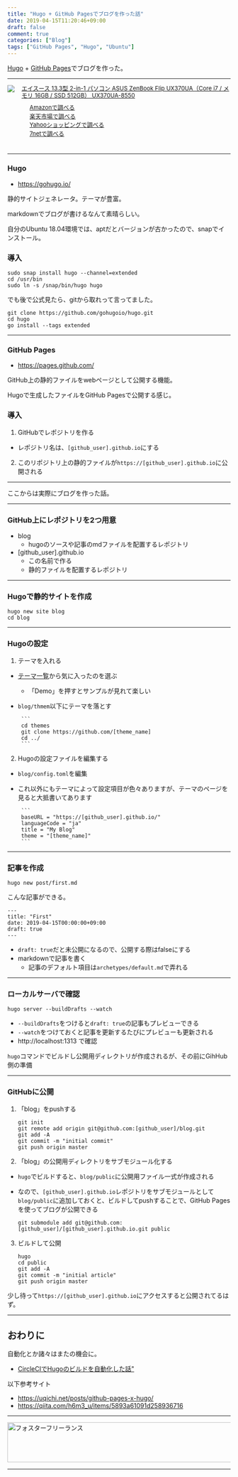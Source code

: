 ```yaml
---
title: "Hugo + GitHub Pagesでブログを作った話"
date: 2019-04-15T11:20:46+09:00
draft: false
comment: true
categories: ["Blog"]
tags: ["GitHub Pages", "Hugo", "Ubuntu"]
---
```


[Hugo](https://gohugo.io/) + [GitHub Pages](https://pages.github.com/)でブログを作った。

 <!--more-->

 ---

<div class="kaerebalink-box" style="text-align:left;padding-bottom:20px;font-size:small;zoom: 1;overflow: hidden;">
    <div class="kaerebalink-image" style="float:left;margin:0 15px 10px 0;"><a
            href="//af.moshimo.com/af/c/click?a_id=1414800&amp;p_id=170&amp;pc_id=185&amp;pl_id=4062&amp;url=https%3A%2F%2Fwww.amazon.co.jp%2F%25E3%2582%25A8%25E3%2582%25A4%25E3%2582%25B9%25E3%2583%25BC%25E3%2582%25B9-ZenBook-UX370UA%25EF%25BC%2588Core-512GB%25EF%25BC%2589-UX370UA-8550%2Fdp%2FB07DWXRNGF"
            target="_blank" rel="nofollow"><img
                src="https://images-fe.ssl-images-amazon.com/images/I/41paXPb2T%2BL._SL160_.jpg"
                style="border: none;" /></a><img
            src="//i.moshimo.com/af/i/impression?a_id=1414800&amp;p_id=170&amp;pc_id=185&amp;pl_id=4062" width="1" height="1"
            style="border:none;"></div>
    <div class="kaerebalink-info" style="line-height:120%;zoom: 1;overflow: hidden;">
        <div class="kaerebalink-name" style="margin-bottom:10px;line-height:120%"><a
                href="//af.moshimo.com/af/c/click?a_id=1414800&amp;p_id=170&amp;pc_id=185&amp;pl_id=4062&amp;url=https%3A%2F%2Fwww.amazon.co.jp%2F%25E3%2582%25A8%25E3%2582%25A4%25E3%2582%25B9%25E3%2583%25BC%25E3%2582%25B9-ZenBook-UX370UA%25EF%25BC%2588Core-512GB%25EF%25BC%2589-UX370UA-8550%2Fdp%2FB07DWXRNGF"
                target="_blank" rel="nofollow">エイスース 13.3型 2-in-1 パソコン ASUS ZenBook Flip UX370UA（Core i7 / メモリ 16GB / SSD
                512GB） UX370UA-8550</a><img
                src="//i.moshimo.com/af/i/impression?a_id=1414800&amp;p_id=170&amp;pc_id=185&amp;pl_id=4062" width="1" height="1"
                style="border:none;">
        </div>
        <div class="kaerebalink-detail" style="margin-bottom:5px;"></div>
        <div class="kaerebalink-link1" style="margin-top:10px;">
            <div class="shoplinkamazon"
                style="margin-right:5px;background: url('//img.yomereba.com/tam_k_01.gif') 0 0 no-repeat;padding: 2px 0 2px 18px;white-space: nowrap;">
                <a href="//af.moshimo.com/af/c/click?a_id=1414800&p_id=170&pc_id=185&pl_id=4062&s_v=b5Rz2P0601xu&url=https%3A%2F%2Fwww.amazon.co.jp%2Fgp%2Fsearch%3Fkeywords%3D%25E3%2583%258E%25E3%2583%25BC%25E3%2583%2588%25E3%2583%2591%25E3%2582%25BD%25E3%2582%25B3%25E3%2583%25B3%2520SSD%2520512GB%252016GB%2520core%2520i7%26__mk_ja_JP%3D%25E3%2582%25AB%25E3%2582%25BF%25E3%2582%25AB%25E3%2583%258A"
                    target="_blank" rel="nofollow">Amazonで調べる</a><img
                    src="//i.moshimo.com/af/i/impression?a_id=1414800&p_id=170&pc_id=185&pl_id=4062" width="1"
                    height="1" style="border:none;"></div>
            <div class="shoplinkrakuten"
                style="margin-right:5px;background: url('//img.yomereba.com/tam_k_01.gif') 0 -50px no-repeat;padding: 2px 0 2px 18px;white-space: nowrap;">
                <a href="//af.moshimo.com/af/c/click?a_id=1414727&p_id=54&pc_id=54&pl_id=616&s_v=b5Rz2P0601xu&url=https%3A%2F%2Fsearch.rakuten.co.jp%2Fsearch%2Fmall%2F%25E3%2583%258E%25E3%2583%25BC%25E3%2583%2588%25E3%2583%2591%25E3%2582%25BD%25E3%2582%25B3%25E3%2583%25B3%2520SSD%2520512GB%252016GB%2520core%2520i7%2F-%2Ff.1-p.1-s.1-sf.0-st.A-v.2%3Fx%3D0"
                    target="_blank" rel="nofollow">楽天市場で調べる</a><img
                    src="//i.moshimo.com/af/i/impression?a_id=1414727&p_id=54&pc_id=54&pl_id=616" width="1" height="1"
                    style="border:none;"></div>
            <div class="shoplinkyahoo"
                style="margin-right:5px;background: url('//img.yomereba.com/tam_k_01.gif') 0 -150px no-repeat;padding: 2px 0 2px 18px;white-space: nowrap;">
                <a href="//af.moshimo.com/af/c/click?a_id=1418766&p_id=1225&pc_id=1925&pl_id=18502&s_v=b5Rz2P0601xu&url=http%3A%2F%2Fsearch.shopping.yahoo.co.jp%2Fsearch%3Fp%3D%25E3%2583%258E%25E3%2583%25BC%25E3%2583%2588%25E3%2583%2591%25E3%2582%25BD%25E3%2582%25B3%25E3%2583%25B3%2520SSD%2520512GB%252016GB%2520core%2520i7"
                    target="_blank" rel="nofollow">Yahooショッピングで調べる</a><img
                    src="//i.moshimo.com/af/i/impression?a_id=1418766&p_id=1225&pc_id=1925&pl_id=18502" width="1"
                    height="1" style="border:none;"></div>
            <div class="shoplinkseven"
                style="margin-right:5px;background: url('//img.yomereba.com/tam_k_01.gif') 0 -100px no-repeat;padding: 2px 0 2px 18px;white-space: nowrap;">
                <a href="//af.moshimo.com/af/c/click?a_id=1414728&p_id=932&pc_id=1188&pl_id=12456&s_v=b5Rz2P0601xu&url=http%3A%2F%2F7net.omni7.jp%2Fsearch%2F%3Fkeyword%3D%25E3%2583%258E%25E3%2583%25BC%25E3%2583%2588%25E3%2583%2591%25E3%2582%25BD%25E3%2582%25B3%25E3%2583%25B3%2520SSD%2520512GB%252016GB%2520core%2520i7%26searchKeywordFlg%3D1"
                    target="_blank"
                    rel="nofollow"><img src="//i.moshimo.com/af/i/impression?a_id=1414728&p_id=932&pc_id=1188&pl_id=12456" width="1" height="1" style="border:none;">7netで調べる
                        </a> </div> </div> </div> <div class="booklink-footer" style="clear: left"></div>
        </div>

---

### Hugo

- https://gohugo.io/

静的サイトジェネレータ。テーマが豊富。

markdownでブログが書けるなんて素晴らしい。

自分のUbuntu 18.04環境では、aptだとバージョンが古かったので、snapでインストール。

### 導入

```
sudo snap install hugo --channel=extended
cd /usr/bin
sudo ln -s /snap/bin/hugo hugo
```

でも後で公式見たら、gitから取れって言ってました。

```
git clone https://github.com/gohugoio/hugo.git
cd hugo
go install --tags extended
```

---

### GitHub Pages

- https://pages.github.com/

GitHub上の静的ファイルをwebページとして公開する機能。

Hugoで生成したファイルをGitHub Pagesで公開する感じ。

### 導入

1. GitHubでレポジトリを作る
 - レポジトリ名は、`[github_user].github.io`にする
2. このリポジトリ上の静的ファイルが`https://[github_user].github.io`に公開される

---

ここからは実際にブログを作った話。

---

### GitHub上にレポジトリを2つ用意
 - blog
     - hugoのソースや記事のmdファイルを配置するレポジトリ
 - [github_user].github.io
     - この名前で作る
     - 静的ファイルを配置するレポジトリ

---

### Hugoで静的サイトを作成

```
hugo new site blog
cd blog
```

---

### Hugoの設定

1. テーマを入れる
 - [テーマ一覧](https://themes.gohugo.io/)から気に入ったのを選ぶ
     - 「Demo」を押すとサンプルが見れて楽しい
 - `blog/thmem`以下にテーマを落とす

        ```
        cd themes
        git clone https://github.com/[theme_name]
        cd ../
        ```

2. Hugoの設定ファイルを編集する
 - `blog/config.toml`を編集
 - これ以外にもテーマによって設定項目が色々ありますが、テーマのページを見ると大抵書いてあります

        ```
        baseURL = "https://[github_user].github.io/"
        languageCode = "ja"
        title = "My Blog"
        theme = "[theme_name]"
        ```

---

### 記事を作成

```
hugo new post/first.md
```

こんな記事ができる。

```
---
title: "First"
date: 2019-04-15T00:00:00+09:00
draft: true
---
```

 - `draft: true`だと未公開になるので、公開する際はfalseにする
 - markdownで記事を書く
     - 記事のデフォルト項目は`archetypes/default.md`で弄れる

---

### ローカルサーバで確認

`hugo server --buildDrafts --watch`

 - `--buildDrafts`をつけると`draft: true`の記事もプレビューできる
 - `--watch`をつけておくと記事を更新するたびにプレビューも更新される
 - http://localhost:1313 で確認

 `hugo`コマンドでビルドし公開用ディレクトリが作成されるが、その前にGihHub側の準備

 ---

### GitHubに公開

1. 「blog」をpushする

    ```
    git init
    git remote add origin git@github.com:[github_user]/blog.git
    git add -A
    git commit -m "initial commit"
    git push origin master
    ```

2. 「blog」の公開用ディレクトリをサブモジュール化する
 - `hugo`でビルドすると、`blog/public`に公開用ファイル一式が作成される
 - なので、`[github_user].github.io`レポジトリをサブモジュールとして`blog/public`に追加しておくと、ビルドしてpushすることで、GitHub Pagesを使ってブログが公開できる

    ```
    git submodule add git@github.com:[github_user]/[github_user].github.io.git public
    ```

3. ビルドして公開

    ```
    hugo
    cd public
    git add -A
    git commit -m "initial article"
    git push origin master
    ```

少し待って`https://[github_user].github.io`にアクセスすると公開されてるはず。

---

## おわりに

自動化とか諸々はまたの機会に。

 - [CircleCIでHugoのビルドを自動化した話"](https://www.ted027.com/hugo.md)

以下参考サイト

- https://uqichi.net/posts/github-pages-x-hugo/
- https://qiita.com/h6m3_u/items/5893a61091d258936716

---

<a href="https://t.afi-b.com/visit.php?guid=ON&a=C9511S-D324435S&p=J690746r" target="_blank" rel="nofollow"><img src="https://www.afi-b.com/upload_image/9511-1520235201-3.gif" width="728" height="90" style="border:none;" alt="フォスターフリーランス" /></a><img src="https://t.afi-b.com/lead/C9511S/J690746r/D324435S" width="1" height="1" style="border:none;" />

---
